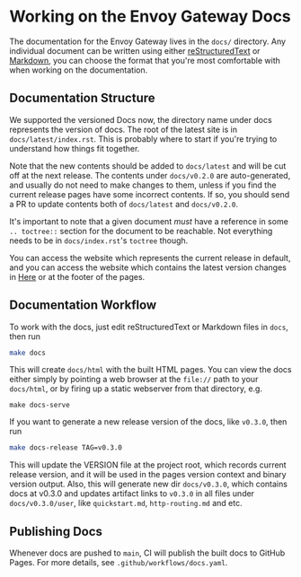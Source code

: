 # Working on the Envoy Gateway Docs

The documentation for the Envoy Gateway lives in the `docs/` directory. Any
individual document can be written using either [reStructuredText] or [Markdown],
you can choose the format that you're most comfortable with when working on the
documentation.

## Documentation Structure

We supported the versioned Docs now, the directory name under docs represents
the version of docs. The root of the latest site is in `docs/latest/index.rst`.
This is probably where to start if you're trying to understand how things fit together.

Note that the new contents should be added to `docs/latest` and will be cut off at
the next release. The contents under `docs/v0.2.0` are auto-generated,
and usually do not need to make changes to them, unless if you find the current release pages have
some incorrect contents. If so, you should send a PR to update contents both of `docs/latest`
and `docs/v0.2.0`.

It's important to note that a given document _must_ have a reference in some
`.. toctree::` section for the document to be reachable. Not everything needs
to be in `docs/index.rst`'s `toctree` though.

You can access the website which represents the current release in default,
and you can access the website which contains the latest version changes in
[Here][latest-website] or at the footer of the pages.

## Documentation Workflow

To work with the docs, just edit reStructuredText or Markdown files in `docs`,
then run

```bash
make docs
```

This will create `docs/html` with the built HTML pages. You can view the docs
either simply by pointing a web browser at the `file://` path to your
`docs/html`, or by firing up a static webserver from that directory, e.g.

``` shell
make docs-serve
```

If you want to generate a new release version of the docs, like `v0.3.0`, then run

```bash
make docs-release TAG=v0.3.0
```

This will update the VERSION file at the project root, which records current release version,
and it will be used in the pages version context and binary version output. Also, this will generate
new dir `docs/v0.3.0`, which contains docs at v0.3.0 and updates artifact links to `v0.3.0`
in all files under `docs/v0.3.0/user`, like `quickstart.md`, `http-routing.md` and etc.

## Publishing Docs

Whenever docs are pushed to `main`, CI will publish the built docs to GitHub
Pages. For more details, see `.github/workflows/docs.yaml`.

[reStructuredText]: https://docutils.sourceforge.io/docs/ref/rst/restructuredtext.html
[Markdown]: https://daringfireball.net/projects/markdown/syntax
[latest-website]: https://gateway.envoyproxy.io/latest
